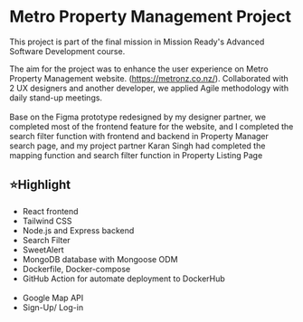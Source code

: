 <h1>Metro Property Management Project</h1>
<p>This project is part of the final mission in Mission Ready's Advanced Software Development course. </p>
<p>The aim for the project was to enhance the user experience on Metro Property Management website. (<a href="https://metronz.co.nz">https://metronz.co.nz/</a>).
Collaborated with 2 UX designers and another developer, we applied Agile methodology with daily stand-up meetings. </br></br>
Base on the Figma prototype redesigned by my designer partner, we completed most of the frontend feature for the website, and I completed the search filter function with frontend and backend in Property Manager search page, and my project partner Karan Singh had completed the mapping function and search filter function in Property Listing Page</P>

<h2>⭐Highlight</h2>
<ul>
<li>React frontend</li>
<li>Tailwind CSS </li>
<li>Node.js and Express backend</li>
<li>Search Filter</li>
<li>SweetAlert</li>
<li>MongoDB database with Mongoose ODM</li>
<li>Dockerfile, Docker-compose</li>
<li>GitHub Action for automate deployment to DockerHub</li>
<br>
<li>Google Map API</li>
<li>Sign-Up/ Log-in </li>
</ul>
